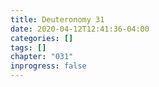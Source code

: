 ```yaml
---
title: Deuteronomy 31
date: 2020-04-12T12:41:36-04:00
categories: []
tags: []
chapter: "031"
inprogress: false
---
```


